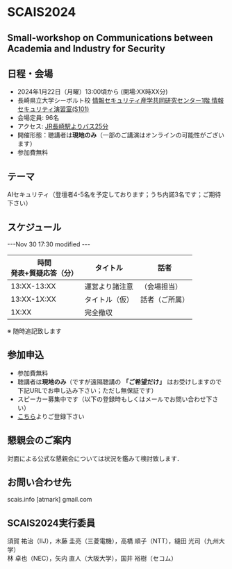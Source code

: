 # SCAIS2024
## Small-workshop on Communications between Academia and Industry for Security

## 日程・会場
- 2024年1月22日（月曜）13:00頃から (開場:XX時XX分)
- 長崎県立大学シーボルト校 [情報セキュリティ産学共同研究センター1階 情報セキュリティ演習室(S101)](https://sun.ac.jp/pages/31175/)
- 会場定員: 96名
- アクセス: [JR長崎駅よりバス25分](https://sun.ac.jp/access/)
- 開催形態：聴講者は**現地のみ**（一部のご講演はオンラインの可能性がございます）
- 参加費無料

## テーマ
 AIセキュリティ（登壇者4-5名を予定しております；うち内諾3名です；ご期待下さい）

## スケジュール

---Nov 30 17:30 modified ---

| 時間<br>発表+質疑応答（分） | タイトル | 話者 |
| --- | --- | --- 
| 13:XX-13:XX | 運営より諸注意 | （会場担当）|
| 13:XX-1X:XX | タイトル（仮） | 話者（ご所属）|
| 1X:XX | 完全撤収 | |

※ 随時追記致します

## 参加申込
- 参加費無料
- 聴講者は**現地のみ**（ですが遠隔聴講の **「ご希望だけ」** はお受けしますので下記URLでお申し込み下さい；ただし無保証です）
- スピーカー募集中です（以下の登録時もしくはメールでお問い合わせ下さい）
- [こちら](https://docs.google.com/forms/d/1JWOLjOM0JqcQ8dR_Eyt9N2Ht2fTP-0LtYTLrMR6goZU/)よりご登録下さい

## 懇親会のご案内
対面による公式な懇親会については状況を鑑みて検討致します．

## お問い合わせ先
scais.info [atmark] gmail.com

## SCAIS2024実行委員
須賀 祐治（IIJ），木藤 圭亮（三菱電機），高橋 順子（NTT），縫田 光司（九州大学）<br>
林 卓也（NEC），矢内 直人（大阪大学），国井 裕樹（セコム）
